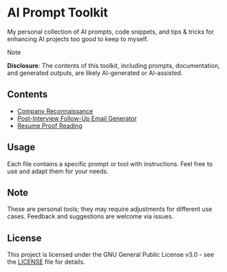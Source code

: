 # AI Prompt Toolkit

My personal collection of AI prompts, code snippets, and tips & tricks for enhancing AI projects too good to keep to myself.

> [!NOTE]
> **Disclosure**: The contents of this toolkit, including prompts, documentation, and generated outputs, are likely AI-generated or AI-assisted.

## Contents

<!-- TOC START -->

* [Company Reconnaissance](tools/job_company_recon.md)
* [Post-Interview Follow-Up Email Generator](tools/job_interview_follow_up_email.md)
* [Resume Proof Reading](tools/job_resume_proof_reading.md)

<!-- TOC END -->

## Usage

Each file contains a specific prompt or tool with instructions. Feel free to use and adapt them for your needs.

## Note

These are personal tools; they may require adjustments for different use cases. Feedback and suggestions are welcome via issues.

## License

This project is licensed under the GNU General Public License v3.0 - see the [LICENSE](LICENSE) file for details.
